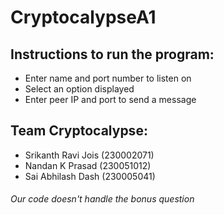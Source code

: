 # CryptocalypseA1

## Instructions to run the program: 
- Enter name and port number to listen on
- Select an option displayed 
- Enter peer IP and port to send a message

## Team Cryptocalypse:
- Srikanth Ravi Jois (230002071)
- Nandan K Prasad (230051012)
- Sai Abhilash Dash (230005041)

###### Our code doesn't handle the bonus question
